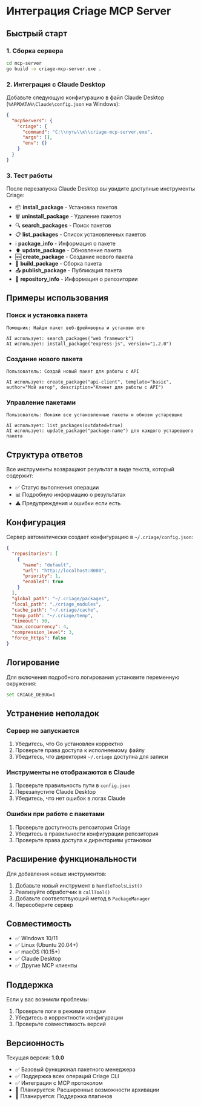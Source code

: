 # Интеграция Criage MCP Server

## Быстрый старт

### 1. Сборка сервера

```bash
cd mcp-server
go build -o criage-mcp-server.exe .
```

### 2. Интеграция с Claude Desktop

Добавьте следующую конфигурацию в файл Claude Desktop (`%APPDATA%\Claude\config.json` на Windows):

```json
{
  "mcpServers": {
    "criage": {
      "command": "C:\\путь\\к\\criage-mcp-server.exe",
      "args": [],
      "env": {}
    }
  }
}
```

### 3. Тест работы

После перезапуска Claude Desktop вы увидите доступные инструменты Criage:

- 📦 **install_package** - Установка пакетов
- 🗑️ **uninstall_package** - Удаление пакетов  
- 🔍 **search_packages** - Поиск пакетов
- 📋 **list_packages** - Список установленных пакетов
- ℹ️ **package_info** - Информация о пакете
- ⬆️ **update_package** - Обновление пакета
- 🆕 **create_package** - Создание нового пакета
- 🔨 **build_package** - Сборка пакета
- 📤 **publish_package** - Публикация пакета
- 🏢 **repository_info** - Информация о репозитории

## Примеры использования

### Поиск и установка пакета

```
Помощник: Найди пакет веб-фреймворка и установи его

AI использует: search_packages("web framework")
AI использует: install_package("express-js", version="1.2.0")
```

### Создание нового пакета

```
Пользователь: Создай новый пакет для работы с API

AI использует: create_package("api-client", template="basic", author="Мой автор", description="Клиент для работы с API")
```

### Управление пакетами

```
Пользователь: Покажи все установленные пакеты и обнови устаревшие

AI использует: list_packages(outdated=true)
AI использует: update_package("package-name") для каждого устаревшего пакета
```

## Структура ответов

Все инструменты возвращают результат в виде текста, который содержит:

- ✅ Статус выполнения операции
- 📊 Подробную информацию о результатах
- ⚠️ Предупреждения и ошибки если есть

## Конфигурация

Сервер автоматически создает конфигурацию в `~/.criage/config.json`:

```json
{
  "repositories": [
    {
      "name": "default",
      "url": "http://localhost:8080",
      "priority": 1,
      "enabled": true
    }
  ],
  "global_path": "~/.criage/packages",
  "local_path": "./criage_modules",
  "cache_path": "~/.criage/cache",
  "temp_path": "~/.criage/temp",
  "timeout": 30,
  "max_concurrency": 4,
  "compression_level": 3,
  "force_https": false
}
```

## Логирование

Для включения подробного логирования установите переменную окружения:

```bash
set CRIAGE_DEBUG=1
```

## Устранение неполадок

### Сервер не запускается

1. Убедитесь, что Go установлен корректно
2. Проверьте права доступа к исполняемому файлу
3. Убедитесь, что директория `~/.criage` доступна для записи

### Инструменты не отображаются в Claude

1. Проверьте правильность пути в `config.json`
2. Перезапустите Claude Desktop
3. Убедитесь, что нет ошибок в логах Claude

### Ошибки при работе с пакетами

1. Проверьте доступность репозитория Criage
2. Убедитесь в правильности конфигурации репозитория
3. Проверьте права доступа к директориям установки

## Расширение функциональности

Для добавления новых инструментов:

1. Добавьте новый инструмент в `handleToolsList()`
2. Реализуйте обработчик в `callTool()`
3. Добавьте соответствующий метод в `PackageManager`
4. Пересоберите сервер

## Совместимость

- ✅ Windows 10/11
- ✅ Linux (Ubuntu 20.04+)
- ✅ macOS (10.15+)
- ✅ Claude Desktop
- ✅ Другие MCP клиенты

## Поддержка

Если у вас возникли проблемы:

1. Проверьте логи в режиме отладки
2. Убедитесь в корректности конфигурации
3. Проверьте совместимость версий

## Версионность

Текущая версия: **1.0.0**

- ✅ Базовый функционал пакетного менеджера
- ✅ Поддержка всех операций Criage CLI
- ✅ Интеграция с MCP протоколом
- 🔄 Планируется: Расширенные возможности архивации
- 🔄 Планируется: Поддержка плагинов

